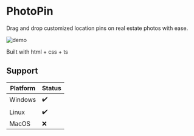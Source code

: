 # PhotoPin

Drag and drop customized location pins on real estate photos with ease.

![demo](https://github.com/user-attachments/assets/0c77ba6c-4457-4716-a80c-aa9eb44b7ea1)

Built with html + css + ts

## Support

| Platform | Status |
| -------- | ------ |
| Windows  | :heavy_check_mark: |
| Linux    | :heavy_check_mark: |
| MacOS    | :x: |

